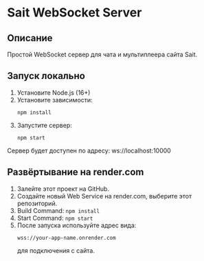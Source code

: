 # Sait WebSocket Server

## Описание
Простой WebSocket сервер для чата и мультиплеера сайта Sait.

## Запуск локально

1. Установите Node.js (16+)
2. Установите зависимости:
   ```
   npm install
   ```
3. Запустите сервер:
   ```
   npm start
   ```

Сервер будет доступен по адресу: ws://localhost:10000

## Развёртывание на render.com

1. Залейте этот проект на GitHub.
2. Создайте новый Web Service на render.com, выберите этот репозиторий.
3. Build Command: `npm install`
4. Start Command: `npm start`
5. После запуска используйте адрес вида:
   ```
   wss://your-app-name.onrender.com
   ```
   для подключения с сайта. 
